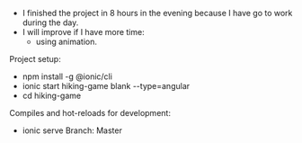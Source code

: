 - I finished the project in 8 hours in the evening because I have go to work during the day.
- I will improve if I have more time:
    + using animation.


Project setup:
   - npm install -g @ionic/cli
   - ionic start hiking-game blank --type=angular
   - cd hiking-game

Compiles and hot-reloads for development:
   - ionic serve
Branch: Master
